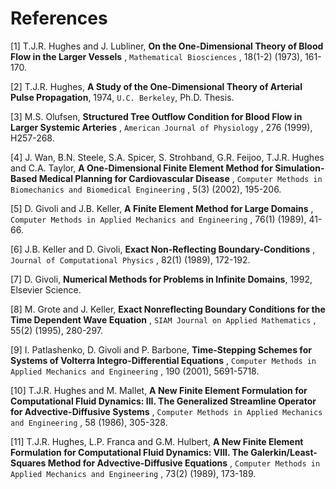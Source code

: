 
# References #

[1] T.J.R. Hughes and J. Lubliner, **On the One-Dimensional Theory of Blood Flow in the Larger Vessels** , `Mathematical Biosciences` , 18(1-2) (1973), 161-170.

[2] T.J.R. Hughes, **A Study of the One-Dimensional Theory of Arterial Pulse Propagation**, 1974, `U.C. Berkeley`, Ph.D. Thesis.

[3] M.S. Olufsen, **Structured Tree Outflow Condition for Blood Flow in Larger Systemic Arteries** , `American Journal of Physiology` , 276 (1999), H257-268.

[4] J. Wan, B.N. Steele, S.A. Spicer, S. Strohband, G.R. Feijoo, T.J.R. Hughes and C.A. Taylor, **A One-Dimensional Finite Element Method for Simulation-Based Medical Planning for Cardiovascular Disease** , `Computer Methods in Biomechanics and Biomedical Engineering` , 5(3) (2002), 195-206.

[5] D. Givoli and J.B. Keller, **A Finite Element Method for Large Domains** , `Computer Methods in Applied Mechanics and Engineering` , 76(1) (1989), 41-66.

[6] J.B. Keller and D. Givoli, **Exact Non-Reflecting Boundary-Conditions** , `Journal of Computational Physics` , 82(1) (1989), 172-192.

[7] D. Givoli, **Numerical Methods for Problems in Infinite Domains**, 1992, Elsevier Science.

[8] M. Grote and J. Keller, **Exact Nonreflecting Boundary Conditions for the Time Dependent Wave Equation** , `SIAM Journal on Applied Mathematics` , 55(2) (1995), 280-297.

[9] I. Patlashenko, D. Givoli and P. Barbone, **Time-Stepping Schemes for Systems of Volterra Integro-Differential Equations** , `Computer Methods in Applied Mechanics and Engineering` , 190 (2001), 5691-5718.

[10] T.J.R. Hughes and M. Mallet, **A New Finite Element Formulation for Computational Fluid Dynamics: III. The Generalized Streamline Operator for Advective-Diffusive Systems** , `Computer Methods in Applied Mechanics and Engineering` , 58 (1986), 305-328.

[11] T.J.R. Hughes, L.P. Franca and G.M. Hulbert, **A New Finite Element Formulation for Computational Fluid Dynamics: VIII. The Galerkin/Least-Squares Method for Advective-Diffusive Equations** , `Computer Methods in Applied Mechanics and Engineering` , 73(2) (1989), 173-189.


